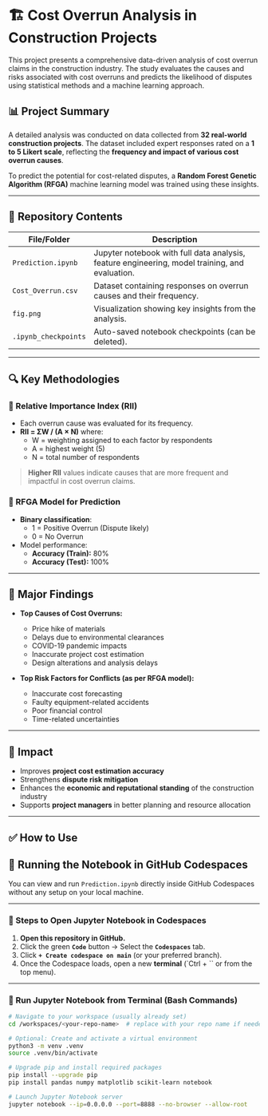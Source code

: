 # 🏗️ Cost Overrun Analysis in Construction Projects

This project presents a comprehensive data-driven analysis of cost overrun claims in the construction industry. The study evaluates the causes and risks associated with cost overruns and predicts the likelihood of disputes using statistical methods and a machine learning approach.

## 📊 Project Summary

A detailed analysis was conducted on data collected from **32 real-world construction projects**. The dataset included expert responses rated on a **1 to 5 Likert scale**, reflecting the **frequency and impact of various cost overrun causes**. 

To predict the potential for cost-related disputes, a **Random Forest Genetic Algorithm (RFGA)** machine learning model was trained using these insights.

---

## 📂 Repository Contents

| File/Folder         | Description |
|---------------------|-------------|
| `Prediction.ipynb`  | Jupyter notebook with full data analysis, feature engineering, model training, and evaluation. |
| `Cost_Overrun.csv`  | Dataset containing responses on overrun causes and their frequency. |
| `fig.png`           | Visualization showing key insights from the analysis. |
| `.ipynb_checkpoints`| Auto-saved notebook checkpoints (can be deleted). |

---

## 🔍 Key Methodologies

### 📌 Relative Importance Index (RII)
- Each overrun cause was evaluated for its frequency.
- **RII = ΣW / (A × N)** where:
  - W = weighting assigned to each factor by respondents
  - A = highest weight (5)
  - N = total number of respondents

> **Higher RII** values indicate causes that are more frequent and impactful in cost overrun claims.

### 🤖 RFGA Model for Prediction
- **Binary classification**:
  - 1 = Positive Overrun (Dispute likely)
  - 0 = No Overrun
- Model performance:
  - **Accuracy (Train):** 80%
  - **Accuracy (Test):** 100%

---

## 🧠 Major Findings

- **Top Causes of Cost Overruns:**
  - Price hike of materials
  - Delays due to environmental clearances
  - COVID-19 pandemic impacts
  - Inaccurate project cost estimation
  - Design alterations and analysis delays

- **Top Risk Factors for Conflicts (as per RFGA model):**
  - Inaccurate cost forecasting
  - Faulty equipment-related accidents
  - Poor financial control
  - Time-related uncertainties

---

## 🚀 Impact

- Improves **project cost estimation accuracy**
- Strengthens **dispute risk mitigation**
- Enhances the **economic and reputational standing** of the construction industry
- Supports **project managers** in better planning and resource allocation

---

## ✅ How to Use

## 🧪 Running the Notebook in GitHub Codespaces

You can view and run `Prediction.ipynb` directly inside GitHub Codespaces without any setup on your local machine.

---

### 🚀 Steps to Open Jupyter Notebook in Codespaces

1. **Open this repository in GitHub.**
2. Click the green **`Code`** button → Select the **`Codespaces`** tab.
3. Click **`+ Create codespace on main`** (or your preferred branch).
4. Once the Codespace loads, open a new **terminal** (`Ctrl + \`` or from the top menu).

---

### 🔧 Run Jupyter Notebook from Terminal (Bash Commands)

```bash
# Navigate to your workspace (usually already set)
cd /workspaces/<your-repo-name>  # replace with your repo name if needed

# Optional: Create and activate a virtual environment
python3 -m venv .venv
source .venv/bin/activate

# Upgrade pip and install required packages
pip install --upgrade pip
pip install pandas numpy matplotlib scikit-learn notebook

# Launch Jupyter Notebook server
jupyter notebook --ip=0.0.0.0 --port=8888 --no-browser --allow-root


